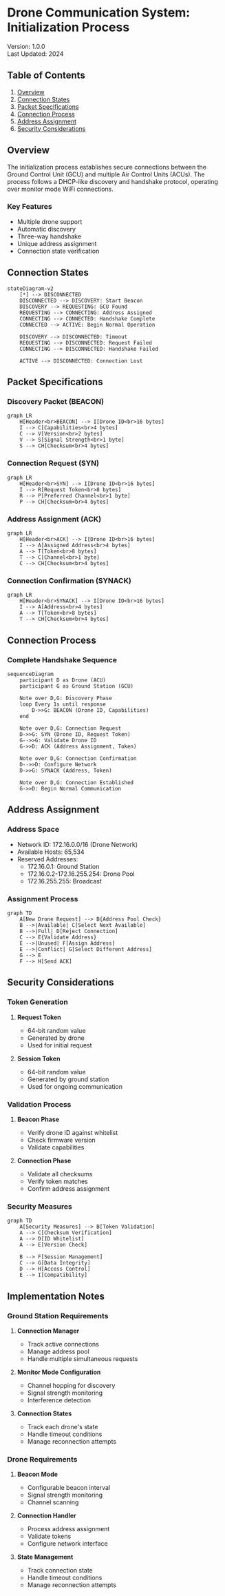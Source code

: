 # Drone Communication System: Initialization Process
Version: 1.0.0  
Last Updated: 2024

## Table of Contents
1. [Overview](#overview)
2. [Connection States](#connection-states)
3. [Packet Specifications](#packet-specifications)
4. [Connection Process](#connection-process)
5. [Address Assignment](#address-assignment)
6. [Security Considerations](#security-considerations)

## Overview

The initialization process establishes secure connections between the Ground Control Unit (GCU) and multiple Air Control Units (ACUs). The process follows a DHCP-like discovery and handshake protocol, operating over monitor mode WiFi connections.

### Key Features
- Multiple drone support
- Automatic discovery
- Three-way handshake
- Unique address assignment
- Connection state verification

## Connection States

```mermaid
stateDiagram-v2
    [*] --> DISCONNECTED
    DISCONNECTED --> DISCOVERY: Start Beacon
    DISCOVERY --> REQUESTING: GCU Found
    REQUESTING --> CONNECTING: Address Assigned
    CONNECTING --> CONNECTED: Handshake Complete
    CONNECTED --> ACTIVE: Begin Normal Operation
    
    DISCOVERY --> DISCONNECTED: Timeout
    REQUESTING --> DISCONNECTED: Request Failed
    CONNECTING --> DISCONNECTED: Handshake Failed
    
    ACTIVE --> DISCONNECTED: Connection Lost
```

## Packet Specifications

### Discovery Packet (BEACON)
```mermaid
graph LR
    H[Header<br>BEACON] --> I[Drone ID<br>16 bytes]
    I --> C[Capabilities<br>4 bytes]
    C --> V[Version<br>2 bytes]
    V --> S[Signal Strength<br>1 byte]
    S --> CH[Checksum<br>4 bytes]
```

### Connection Request (SYN)
```mermaid
graph LR
    H[Header<br>SYN] --> I[Drone ID<br>16 bytes]
    I --> R[Request Token<br>8 bytes]
    R --> P[Preferred Channel<br>1 byte]
    P --> CH[Checksum<br>4 bytes]
```

### Address Assignment (ACK)
```mermaid
graph LR
    H[Header<br>ACK] --> I[Drone ID<br>16 bytes]
    I --> A[Assigned Address<br>4 bytes]
    A --> T[Token<br>8 bytes]
    T --> C[Channel<br>1 byte]
    C --> CH[Checksum<br>4 bytes]
```

### Connection Confirmation (SYNACK)
```mermaid
graph LR
    H[Header<br>SYNACK] --> I[Drone ID<br>16 bytes]
    I --> A[Address<br>4 bytes]
    A --> T[Token<br>8 bytes]
    T --> CH[Checksum<br>4 bytes]
```

## Connection Process

### Complete Handshake Sequence

```mermaid
sequenceDiagram
    participant D as Drone (ACU)
    participant G as Ground Station (GCU)
    
    Note over D,G: Discovery Phase
    loop Every 1s until response
        D->>G: BEACON (Drone ID, Capabilities)
    end
    
    Note over D,G: Connection Request
    D->>G: SYN (Drone ID, Request Token)
    G-->>G: Validate Drone ID
    G->>D: ACK (Address Assignment, Token)
    
    Note over D,G: Connection Confirmation
    D-->>D: Configure Network
    D->>G: SYNACK (Address, Token)
    
    Note over D,G: Connection Established
    G->>D: Begin Normal Communication
```

## Address Assignment

### Address Space
- Network ID: 172.16.0.0/16 (Drone Network)
- Available Hosts: 65,534
- Reserved Addresses:
  - 172.16.0.1: Ground Station
  - 172.16.0.2-172.16.255.254: Drone Pool
  - 172.16.255.255: Broadcast

### Assignment Process

```mermaid
graph TD
    A[New Drone Request] --> B{Address Pool Check}
    B -->|Available| C[Select Next Available]
    B -->|Full| D[Reject Connection]
    C --> E{Validate Address}
    E -->|Unused| F[Assign Address]
    E -->|Conflict| G[Select Different Address]
    G --> E
    F --> H[Send ACK]
```

## Security Considerations

### Token Generation
1. **Request Token**
   - 64-bit random value
   - Generated by drone
   - Used for initial request

2. **Session Token**
   - 64-bit random value
   - Generated by ground station
   - Used for ongoing communication

### Validation Process
1. **Beacon Phase**
   - Verify drone ID against whitelist
   - Check firmware version
   - Validate capabilities

2. **Connection Phase**
   - Validate all checksums
   - Verify token matches
   - Confirm address assignment

### Security Measures
```mermaid
graph TD
    A[Security Measures] --> B[Token Validation]
    A --> C[Checksum Verification]
    A --> D[ID Whitelist]
    A --> E[Version Check]
    
    B --> F[Session Management]
    C --> G[Data Integrity]
    D --> H[Access Control]
    E --> I[Compatibility]
```

## Implementation Notes

### Ground Station Requirements
1. **Connection Manager**
   - Track active connections
   - Manage address pool
   - Handle multiple simultaneous requests

2. **Monitor Mode Configuration**
   - Channel hopping for discovery
   - Signal strength monitoring
   - Interference detection

3. **Connection States**
   - Track each drone's state
   - Handle timeout conditions
   - Manage reconnection attempts

### Drone Requirements
1. **Beacon Mode**
   - Configurable beacon interval
   - Signal strength monitoring
   - Channel scanning

2. **Connection Handler**
   - Process address assignment
   - Validate tokens
   - Configure network interface

3. **State Management**
   - Track connection state
   - Handle timeout conditions
   - Manage reconnection attempts 